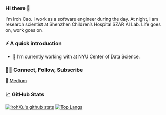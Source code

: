 ### Hi there 👋

<!--
**IrohXu/IrohXu** is a ✨ _special_ ✨ repository because its `README.md` (this file) appears on your GitHub profile.

Here are some ideas to get you started:

- 🔭 I’m currently working on ...
- 🌱 I’m currently learning ...
- 👯 I’m looking to collaborate on ...
- 🤔 I’m looking for help with ...
- 💬 Ask me about ...
- 📫 How to reach me: ...
- 😄 Pronouns: ...
- ⚡ Fun fact: ...
-->

I'm Iroh Cao. I work as a software engineer during the day. At night, I am research scientist at Shenzhen Children’s Hospital SZAR AI Lab. Life goes on, work goes on.  


### ⚡️ A quick introduction

- 🔭 I’m currently working with at NYU Center of Data Science.


### 🤝🏻 Connect, Follow, Subscribe

💬 [Medium](https://medium.com/@xucao-nyu)


### 📈 GitHub Stats 

[![IrohXu's github stats](https://github-readme-stats.vercel.app/api?username=IrohXu&count_private=true&show_icons=true)](https://github.com/irohxu/github-readme-stats)
[![Top Langs](https://github-readme-stats.vercel.app/api/top-langs/?username=IrohXu&layout=compact&langs_count=10)](https://github.com/irohxu/github-readme-stats)


